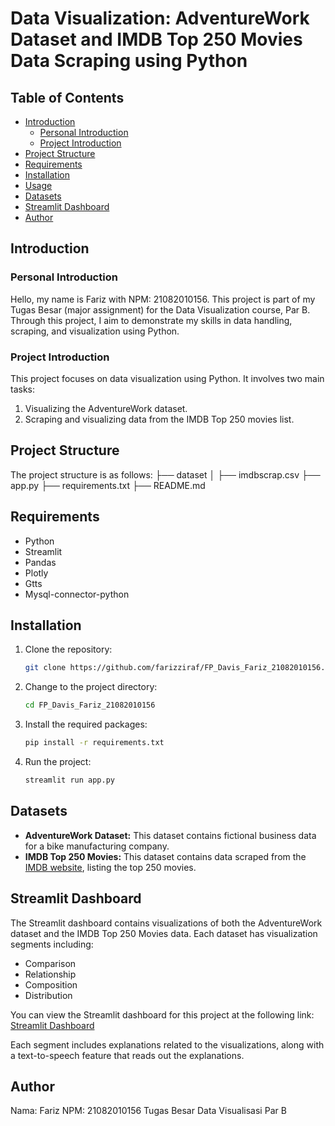 # Data Visualization: AdventureWork Dataset and IMDB Top 250 Movies Data Scraping using Python

## Table of Contents
- [Introduction](#introduction)
  - [Personal Introduction](#personal-introduction)
  - [Project Introduction](#project-introduction)
- [Project Structure](#project-structure)
- [Requirements](#requirements)
- [Installation](#installation)
- [Usage](#usage)
- [Datasets](#datasets)
- [Streamlit Dashboard](#streamlit-dashboard)
- [Author](#author)

## Introduction

### Personal Introduction
Hello, my name is Fariz with NPM: 21082010156. This project is part of my Tugas Besar (major assignment) for the Data Visualization course, Par B. Through this project, I aim to demonstrate my skills in data handling, scraping, and visualization using Python.

### Project Introduction
This project focuses on data visualization using Python. It involves two main tasks:
1. Visualizing the AdventureWork dataset.
2. Scraping and visualizing data from the IMDB Top 250 movies list.

## Project Structure
The project structure is as follows:
├── dataset
│ ├── imdbscrap.csv
├── app.py
├── requirements.txt
├── README.md

## Requirements
- Python
- Streamlit
- Pandas
- Plotly
- Gtts
- Mysql-connector-python

## Installation
1. Clone the repository:
    ```sh
    git clone https://github.com/farizziraf/FP_Davis_Fariz_21082010156.git
    ```

2. Change to the project directory:
    ```sh
    cd FP_Davis_Fariz_21082010156
    ```

3. Install the required packages:
    ```sh
    pip install -r requirements.txt
    ```

4. Run the project:
    ```sh
    streamlit run app.py
    ```

## Datasets
- **AdventureWork Dataset:** This dataset contains fictional business data for a bike manufacturing company.
- **IMDB Top 250 Movies:** This dataset contains data scraped from the [IMDB website](https://www.imdb.com/chart/top/?sort=popularity%2Casc), listing the top 250 movies.

## Streamlit Dashboard
The Streamlit dashboard contains visualizations of both the AdventureWork dataset and the IMDB Top 250 Movies data. Each dataset has visualization segments including:
- Comparison
- Relationship
- Composition
- Distribution

You can view the Streamlit dashboard for this project at the following link:
[Streamlit Dashboard](https://fp-davis-fariz-21082010156.streamlit.app/)

Each segment includes explanations related to the visualizations, along with a text-to-speech feature that reads out the explanations.

## Author
Nama: Fariz
NPM: 21082010156
Tugas Besar Data Visualisasi Par B